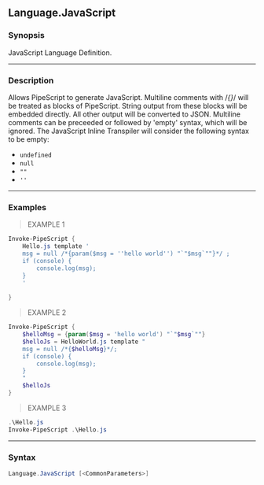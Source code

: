 Language.JavaScript
-------------------




### Synopsis
JavaScript Language Definition.



---


### Description

Allows PipeScript to generate JavaScript.
Multiline comments with /*{}*/ will be treated as blocks of PipeScript.
String output from these blocks will be embedded directly.  All other output will be converted to JSON.
Multiline comments can be preceeded or followed by 'empty' syntax, which will be ignored.
The JavaScript Inline Transpiler will consider the following syntax to be empty:
* ```undefined```
* ```null```
* ```""```
* ```''```



---


### Examples
> EXAMPLE 1

```PowerShell
Invoke-PipeScript {
    Hello.js template '
    msg = null /*{param($msg = ''hello world'') "`"$msg`""}*/ ;
    if (console) {
        console.log(msg);
    }
    '
    
}
```
> EXAMPLE 2

```PowerShell
Invoke-PipeScript {
    $helloMsg = {param($msg = 'hello world') "`"$msg`""}
    $helloJs = HelloWorld.js template "
    msg = null /*{$helloMsg}*/;
    if (console) {
        console.log(msg);
    }
    "
    $helloJs
}
```
> EXAMPLE 3

```PowerShell
.\Hello.js
Invoke-PipeScript .\Hello.js
```


---


### Syntax
```PowerShell
Language.JavaScript [<CommonParameters>]
```
